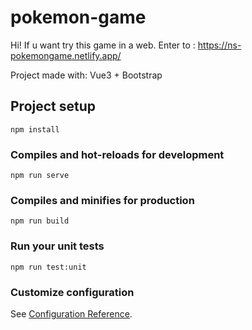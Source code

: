 # pokemon-game

Hi! If u want try this game in a web. Enter to : 
https://ns-pokemongame.netlify.app/

Project made with:
Vue3 +  Bootstrap


## Project setup
```
npm install
```

### Compiles and hot-reloads for development
```
npm run serve
```

### Compiles and minifies for production
```
npm run build
```

### Run your unit tests
```
npm run test:unit
```

### Customize configuration
See [Configuration Reference](https://cli.vuejs.org/config/).
